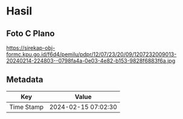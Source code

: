 # Hasil

## Foto C Plano

https://sirekap-obj-formc.kpu.go.id/f6d4/pemilu/pdpr/12/07/23/20/09/1207232009013-20240214-224803--0798fa4a-0e03-4e82-b153-9828f6883f6a.jpg


## Metadata

| Key        | Value               |
| ---------- | ------------------- |
| Time Stamp | 2024-02-15 07:02:30 |



